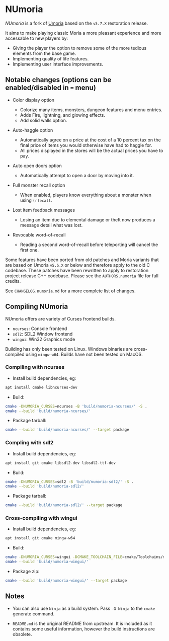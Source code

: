 # NUmoria

_NUmoria_ is a fork of [Umoria](https://github.com/dungeons-of-moria/umoria)
based on the `v5.7.X` restoration release.

It aims to make playing classic Moria a more pleasant experience and more
accessable to new players by:

- Giving the player the option to remove some of the more tedious elements
  from the base game.
- Implementing quality of life features.
- Implementing user interface improvements.

## Notable changes (options can be enabled/disabled in `=` menu)

- Color display option
  - Colorize many items, monsters, dungeon features and menu entries.
  - Adds Fire, lightning, and glowing effects.
  - Add solid walls option.

- Auto-haggle option
  - Automatically agree on a price at the cost of a 10 percent tax on the
    final price of items you would otherwise have had to haggle for.
  - All prices displayed in the stores will be the actual prices you have
    to pay.

- Auto open doors option
  - Automatically attempt to open a door by moving into it.

- Full monster recall option
  - When enabled, players know everything about a monster when using
    `(r)ecall`.

- Lost item feedback messages
  - Losing an item due to elemental damage or theft now produces a message
    detail what was lost.

- Revocable word-of-recall
  - Reading a second word-of-recall before teleporting will cancel the
    first one.


Some features have been ported from old patches and Moria variants that are
based on Umoria `v5.5.X` or below and therefore apply to the old C codebase.
These patches have been rewritten to apply to restoration project release C++
codebase. Please see the `AUTHORS.numoria` file for full credits.

See `CHANGELOG.numoria.md` for a more complete list of changes.

## Compiling NUmoria

NUmoria offers are variety of Curses frontend builds.

  - `ncurses`: Console frontend
  - `sdl2`: SDL2 Window frontend
  - `wingui`: Win32 Graphics mode

Building has only been tested on Linux. Windows binaries are cross-compiled
using `mingw-w64`. Builds have not been tested on MacOS.

### Compiling with ncurses

- Install build dependencies, eg:

```sh
apt install cmake libncurses-dev
```

- Build:

```sh
cmake -DNUMORIA_CURSES=ncurses -B 'build/numoria-ncurses/' -S .
cmake --build 'build/numoria-ncurses/'
```

- Package tarball:

```sh
cmake --build 'build/numoria-ncurses/' --target package
```

### Compling with sdl2

- Install build dependencies, eg:

```sh
apt install git cmake libsdl2-dev libsdl2-ttf-dev
```

- Build:

```sh
cmake -DNUMORIA_CURSES=sdl2 -B 'build/numoria-sdl2/' -S .
cmake --build 'build/numoria-sdl2/'
```

- Package tarball:

```sh
cmake --build 'build/numoria-sdl2/' --target package
```

### Cross-compiling with wingui

- Install build dependencies, eg:

```sh
apt install git cmake mingw-w64
```

- Build:

```sh
cmake -DNUMORIA_CURSES=wingui -DCMAKE_TOOLCHAIN_FILE=cmake/Toolchains/mingw-w64-x86_64.cmake -B 'build/numoria-wingui/' -S .
cmake --build 'build/numoria-wingui/'
```

- Package zip:

```sh
cmake --build 'build/numoria-wingui/' --target package
```

## Notes

- You can also use `Ninja` as a build system. Pass `-G Ninja` to the `cmake`
  generate command.

- `README.md` is the original README from upstream. It is included as
  it contains some useful information, however the build instructions are
  obsolete.
